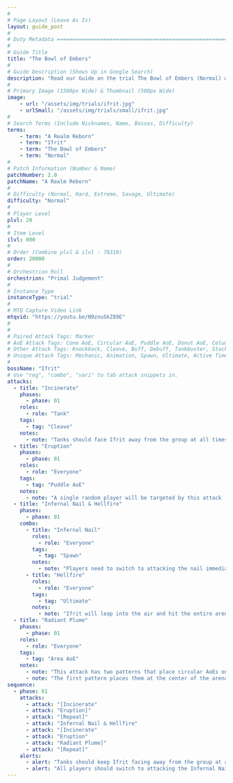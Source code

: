 ```yaml
---
#
# Page Layout (Leave As Is)
layout: guide_post
#
# Duty Metadata ================================================================
#
# Guide Title
title: "The Bowl of Embers"
#
# Guide Description (Shows Up in Google Search)
description: "Read our Guide on the trial The Bowl of Embers (Normal) where you'll face off against Ifrit."
#
# Primary Image (1500px Wide) & Thumbnail (500px Wide)
image:
    - url: "/assets/img/trials/ifrit.jpg"
    - urlSmall: "/assets/img/trials/small/ifrit.jpg"
#
# Search Terms (Include Nicknames, Name, Bosses, Difficulty)
terms:
    - term: "A Realm Reborn"
    - term: "Ifrit"
    - term: "The Bowl of Embers"
    - term: "Normal"
#
# Patch Information (Number & Name)
patchNumber: 2.0
patchName: "A Realm Reborn"
#
# Difficulty (Normal, Hard, Extreme, Savage, Ultimate)
difficulty: "Normal"
#
# Player Level
plvl: 20
#
# Item Level
ilvl: 000
#
# Order (Combine plvl & ilvl - 70310)
order: 20000
#
# Orchestrion Roll
orchestrion: "Primal Judgement"
#
# Instance Type
instanceType: "trial"
#
# MTQ Capture Video Link
mtqvid: "https://youtu.be/N9znuSkZ89E"
#
#
# Paired Attack Tags: Marker
# AoE Attack Tags: Cone AoE, Circular AoE, Puddle AoE, Donut AoE, Column AoE, Area AoE, Point Blank AoE, Raid Wide AoE, Proximity AoE
# Other Attack Tags: Knockback, Cleave, Buff, Debuff, Tankbuster, Stack, Spread, Tether, Stun
# Unique Attack Tags: Mechanic, Animation, Spawn, Ultimate, Active Time Maneuver
#
bossName: "Ifrit"
# Use "reg", "combo", "vari" to tab attack snippets in.
attacks:
  - title: "Incinerate"
    phases:
      - phase: 01
    roles:
      - role: "Tank"
    tags:
      - tag: "Cleave"
    notes:
      - note: "Tanks should face Ifrit away from the group at all times to avoid hitting them with this wide cleave."
  - title: "Eruption"
    phases:
      - phase: 01
    roles:
      - role: "Everyone"
    tags:
      - tag: "Puddle AoE"
    notes:
      - note: "A single random player will be targeted by this attack - it is indicated by glowing cracks below their feet - run out of the affected area as soon as possible."
  - title: "Infernal Nail & Hellfire"
    phases:
      - phase: 01
    combo:
      - title: "Infernal Nail"
        roles:
          - role: "Everyone"
        tags:
          - tag: "Spawn"
        notes:
          - note: "Players need to switch to attacking the nail immediately after it spawns - if it is left alive when Ifrit casts Hellfire, the party will wipe."
      - title: "Hellfire"
        roles:
          - role: "Everyone"
        tags:
          - tag: "Ultimate"
        notes:
          - note: "Ifrit will leap into the air and hit the entire arena with a fire AoE - kill the Infernal Nail to avoid death and heal/cooldown as necessary."
  - title: "Radiant Plume"
    phases:
      - phase: 01
    roles:
      - role: "Everyone"
    tags:
      - tag: "Area AoE"
    notes:
      - note: "This attack has two patterns that place circular AoEs on large portions of the arena."
      - note: "The first pattern places them at the center of the arena, while the second pattern places them around the outer edge - avoid as necessary."
sequence:
  - phase: 01
    attacks:
      - attack: "[Incinerate"
      - attack: "Eruption]"
      - attack: "[Repeat]"
      - attack: "Infernal Nail & Hellfire"
      - attack: "[Incinerate"
      - attack: "Eruption"
      - attack: "Radiant Plume]"
      - attack: "[Repeat]"
    alerts:
      - alert: "Tanks should keep Ifrit facing away from the group at all times."
      - alert: "All players should switch to attacking the Infernal Nail as soon as it spawns to avoid death during Hellfire."
---
```

